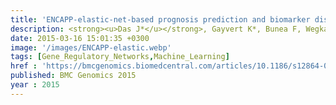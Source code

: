 ```yaml
---
title: 'ENCAPP-elastic-net-based prognosis prediction and biomarker discovery for human cancers'
description: <strong><u>Das J*</u></strong>, Gayvert K*, Bunea F, Wegkamp M, Yu H
date: 2015-03-16 15:01:35 +0300
image: '/images/ENCAPP-elastic.webp'
tags: [Gene_Regulatory_Networks,Machine_Learning]
href : 'https://bmcgenomics.biomedcentral.com/articles/10.1186/s12864-015-1465-9'
published: BMC Genomics 2015
year : 2015
---
```

